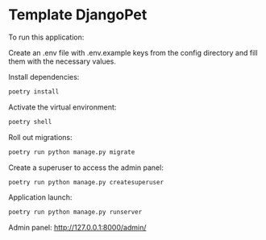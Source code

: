 # Template DjangoPet

To run this application:

Create an .env file with .env.example keys from the config directory and fill them with the necessary values.

Install dependencies: 
```python
poetry install
```

Activate the virtual environment: 
```python
poetry shell
```

Roll out migrations: 
```python
poetry run python manage.py migrate
```

Create a superuser to access the admin panel:
```python
poetry run python manage.py createsuperuser
```

Application launch: 
```python
poetry run python manage.py runserver
```
Admin panel:
http://127.0.0.1:8000/admin/
